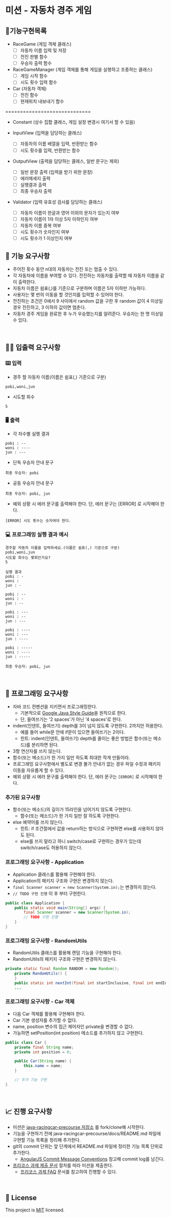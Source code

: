 # 미션 - 자동차 경주 게임


## 📝기능구현목록

- RaceGame (게임 객체 클래스)
  - [ ] 자동차 이름 입력 및 저장
  - [ ] 전진 판별 함수
  - [ ] 우승자 출력 함수

- RaceGameManager (게임 객체를 통해 게임을 실행하고 조종하는 클래스)
  - [ ] 게임 시작 함수
  - [ ] 시도 횟수 입력 함수

- Car (자동차 객체)
  - [ ] 전진 함수
  - [ ] 현재위치 내보내기 함수

=============================

- Constant (상수 집합 클래스, 게임 설정 변경시 여기서 할 수 있음)

- InputView (입력을 담당하는 클래스)

  - [ ] 자동차의 이름 배열을 입력, 반환받는 함수
  - [ ] 시도 횟수를 입력, 반환받는 함수

- OutputView (출력을 담당하는 클래스, 일반 문구는 제외)

  - [ ] 일반 문장 출력 (입력을 받기 위한 문장)
  - [ ] 에러메세지 출력
  - [ ] 실행결과 출력
  - [ ] 최종 우승자 출력

- Validator (입력 유효성 검사를 담당하는 클래스)

  - [ ] 자동차 이름이 한글과 영어 이외의 문자가 있는지 여부
  - [ ] 자동차 이름이 1자 이상 5자 이하인지 여부
  - [ ] 자동차 이름 중복 여부
  - [ ] 시도 횟수가 숫자인지 여부
  - [ ] 시도 횟수가 1 이상인지 여부

## 🚀 기능 요구사항
- 주어진 횟수 동안 n대의 자동차는 전진 또는 멈출 수 있다.
- 각 자동차에 이름을 부여할 수 있다. 전진하는 자동차를 출력할 때 자동차 이름을 같이 출력한다.
- 자동차 이름은 쉼표(,)를 기준으로 구분하며 이름은 5자 이하만 가능하다.
- 사용자는 몇 번의 이동을 할 것인지를 입력할 수 있어야 한다.
- 전진하는 조건은 0에서 9 사이에서 random 값을 구한 후 random 값이 4 이상일 경우 전진하고, 3 이하의 값이면 멈춘다.
- 자동차 경주 게임을 완료한 후 누가 우승했는지를 알려준다. 우승자는 한 명 이상일 수 있다.

<br>

## ✍🏻 입출력 요구사항
### ⌨️ 입력
- 경주 할 자동차 이름(이름은 쉼표(,) 기준으로 구분)
```
pobi,woni,jun
```
- 시도할 회수
```
5
```

### 🖥 출력
- 각 차수별 실행 결과
```
pobi : --
woni : ----
jun : ---
```
- 단독 우승자 안내 문구
```
최종 우승자: pobi
```
- 공동 우승자 안내 문구
```
최종 우승자: pobi, jun
```
- 예외 상황 시 에러 문구를 출력해야 한다. 단, 에러 문구는 [ERROR] 로 시작해야 한다.
```
[ERROR] 시도 횟수는 숫자여야 한다.
```

### 💻 프로그래밍 실행 결과 예시
```
경주할 자동차 이름을 입력하세요.(이름은 쉼표(,) 기준으로 구분)
pobi,woni,jun
시도할 회수는 몇회인가요?
5

실행 결과
pobi : -
woni : 
jun : -

pobi : --
woni : -
jun : --

pobi : ---
woni : --
jun : ---

pobi : ----
woni : ---
jun : ----

pobi : -----
woni : ----
jun : -----

최종 우승자: pobi, jun
```

<br>

## 🎱 프로그래밍 요구사항
- 자바 코드 컨벤션을 지키면서 프로그래밍한다.
  - 기본적으로 [Google Java Style Guide](https://google.github.io/styleguide/javaguide.html)을 원칙으로 한다.
  - 단, 들여쓰기는 '2 spaces'가 아닌 '4 spaces'로 한다.
- indent(인덴트, 들여쓰기) depth를 3이 넘지 않도록 구현한다. 2까지만 허용한다.
  - 예를 들어 while문 안에 if문이 있으면 들여쓰기는 2이다.
  - 힌트: indent(인덴트, 들여쓰기) depth를 줄이는 좋은 방법은 함수(또는 메소드)를 분리하면 된다.
- 3항 연산자를 쓰지 않는다.
- 함수(또는 메소드)가 한 가지 일만 하도록 최대한 작게 만들어라.
- 프로그래밍 요구사항에서 별도로 변경 불가 안내가 없는 경우 파일 수정과 패키지 이동을 자유롭게 할 수 있다.
- 예외 상황 시 에러 문구를 출력해야 한다. 단, 에러 문구는 `[ERROR]` 로 시작해야 한다.

### 추가된 요구사항
- 함수(또는 메소드)의 길이가 15라인을 넘어가지 않도록 구현한다.
  - 함수(또는 메소드)가 한 가지 일만 잘 하도록 구현한다.
- else 예약어를 쓰지 않는다.
  - 힌트: if 조건절에서 값을 return하는 방식으로 구현하면 else를 사용하지 않아도 된다.
  - else를 쓰지 말라고 하니 switch/case로 구현하는 경우가 있는데 switch/case도 허용하지 않는다.

### 프로그래밍 요구사항 - Application
- Application 클래스를 활용해 구현해야 한다.
- Application의 패키지 구조와 구현은 변경하지 않는다.
- `final Scanner scanner = new Scanner(System.in);`는 변경하지 않는다.
- `// TODO 구현 진행` 이 후 부터 구현한다.

```java
public class Application {
    public static void main(String[] args) {
        final Scanner scanner = new Scanner(System.in);
        // TODO 구현 진행
    }
}
```

### 프로그래밍 요구사항 - RandomUtils
- RandomUtils 클래스를 활용해 랜덤 기능을 구현해야 한다.
- RandomUtils의 패키지 구조와 구현은 변경하지 않는다.

```java
private static final Random RANDOM = new Random();
    private RandomUtils() {
    }
    public static int nextInt(final int startInclusive, final int endInclusive) {
    ...
```

### 프로그래밍 요구사항 - Car 객체
- 다음 Car 객체를 활용해 구현해야 한다.
- Car 기본 생성자를 추가할 수 없다.
- name, position 변수의 접근 제어자인 private을 변경할 수 없다.
- 가능하면 setPosition(int position) 메소드를 추가하지 않고 구현한다.

```java
public class Car {
    private final String name;
    private int position = 0;

    public Car(String name) {
        this.name = name;
    }

    // 추가 기능 구현
}
```

<br>

## 📈 진행 요구사항
- 미션은 [java-racingcar-precourse 저장소](https://github.com/woowacourse/java-racingcar-precourse) 를 fork/clone해 시작한다.
- 기능을 구현하기 전에 java-racingcar-precourse/docs/README.md 파일에 구현할 기능 목록을 정리해 추가한다.
- git의 commit 단위는 앞 단계에서 README.md 파일에 정리한 기능 목록 단위로 추가한다.
  - [AngularJS Commit Message Conventions](https://gist.github.com/stephenparish/9941e89d80e2bc58a153) 참고해 commit log를 남긴다.
- [프리코스 과제 제출 문서](https://github.com/woowacourse/woowacourse-docs/tree/master/precourse) 절차를 따라 미션을 제출한다.
  - [프리코스 과제 FAQ](https://github.com/woowacourse/woowacourse-docs/tree/master/precourse/faq) 문서를 참고하여 진행할 수 있다.

<br>

## 📝 License

This project is [MIT](https://github.com/woowacourse/java-racingcar-precourse/blob/master/LICENSE) licensed.

